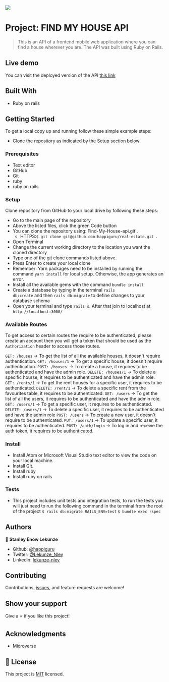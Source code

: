 ![](https://img.shields.io/badge/Microverse-blueviolet)

# Project: FIND MY HOUSE API

> This is an API of a frontend mobile web application where you can find a house wherever you are. The API was built using Ruby on Rails.


## Live demo

You can visit the deployed version of the API [this link]()

## Built With

- Ruby on rails

## Getting Started

To get a local copy up and running follow these simple example steps:

- Clone the repository as indicated by the Setup section below

### Prerequisites

- Text editor
- GitHub
- Git
- ruby
- ruby on rails

### Setup

Clone repository from GitHub to your local drive by following these steps:

- Go to the main page of the repository
- Above the listed files, click the green Code button
- You can clone the repository using:
 Find-My-House-api.git`.
  - HTTPS:`$ git clone git@github.com:happiguru/real-estate.git `.
- Open Terminal
- Change the current working directory to the location you want the cloned directory
- Type one of the git clone commands listed above.
- Press Enter to create your local clone
- Remember: Yarn packages need to be installed by running the command <code>yarn install</code> for local setup. Otherwise, the app generates an error.
- Install all the available gems with the command `bundle install`
- Create a database by typing in the terminal <code>rails db:create</code> and then <code>rails db:migrate</code> to define changes to your database schema
- Open your terminal and type <code>rails s</code>. After that join to localhost at `http://localhost:3000/`

### Available Routes

To get access to certain routes the require to be authenticated, please create an account then you will get a token that should be used as the `Authorization` header to access those routes.

   `GET: /houses` -> To get the list of all the available houses, it doesn't require authentication.
    `GET: /houses/1` -> To get a specific house, it doesn't require authentication.
    `POST: /houses `-> To create a house, it requires to be authenticated and have the admin role.
    `DELETE: /houses/1` -> To delete a specific hourse, it requires to be authenticated and have the admin role.
    `GET: /rents/1` -> To get the rent houses for a specific user, it requires to be authenticated.
    `DELETE: /rent/1` -> To delete a specific rent from the favourites table, it requires to be authenticated.
    `GET: /users` -> To get the list of all the users, it requires to be authenticated and have the admin role.
    `GET: /users/1` -> To get a specific user, it requires to be authenticated.
    `DELETE: /users/1` -> To delete a specific user, it requires to be authenticated and have the admin role
    `POST: /users` -> To create a new user, it doesn't require to be authenticated.
    `PUT: /users/1` -> To update a specific user, it requires to be authenticated.
    `POST: /auth/login` -> To log in and receive the auth token, it requires to be authenticated.

### Install

- Install Atom or Microsoft Visual Studio text editor to view the code on your local machine.
- Install Git.
- Install ruby
- Install ruby on rails

### Tests

- This project includes unit tests and integration tests, to run the tests you will just need to run the following command in the terminal from the root of the project
  `$ rails db:migrate RAILS_ENV=test`
  `$ bundle exec rspec`


## Authors

👤 **Stanley Enow Lekunze**

- Github: [@happiguru](https://github.com/happiguru)
- Twitter: [@Lekunze_Nley](https://twitter.com/Lekunze_Nley)
- Linkedin: [lekunze-nley](https://www.linkedin.com/in/lekunze-nley/)

## Contributing

Contributions, [issues](https://github.com/happiguru/real-estate/issues), and feature requests are welcome!

## Show your support

Give a ⭐️ if you like this project!

## Acknowledgments

- Microverse

## 📝 License

This project is [MIT](LICENSE) licensed.
